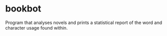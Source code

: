 # bookbot
Program that analyses novels and prints a statistical report of the word and character usage found within.
